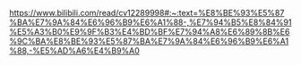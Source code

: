https://www.bilibili.com/read/cv12289998#:~:text=%E8%BE%93%E5%87%BA%E7%9A%84%E6%96%B9%E6%A1%88-,%E7%94%B5%E8%84%91%E5%A3%B0%E9%9F%B3%E4%BD%BF%E7%94%A8%E6%89%8B%E6%9C%BA%E8%BE%93%E5%87%BA%E7%9A%84%E6%96%B9%E6%A1%88,-%E5%AD%A6%E4%B9%A0